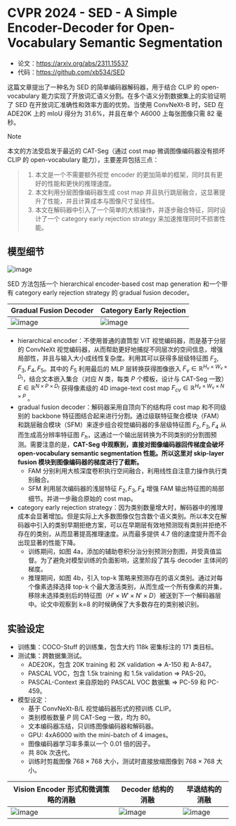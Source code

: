 # CVPR 2024 - SED - A Simple Encoder-Decoder for Open-Vocabulary Semantic Segmentation

* 论文：<https://arxiv.org/abs/2311.15537>
* 代码：<https://github.com/xb534/SED>

这篇文章提出了一种名为 SED 的简单编码器解码器，用于结合 CLIP 的 open-vocabulary 能力实现了开放词汇语义分割。在多个语义分割数据集上的实验证明了 SED 在开放词汇准确性和效率方面的优势。当使用 ConvNeXt-B 时，SED 在 ADE20K 上的 mIoU 得分为 31.6%，并且在单个 A6000 上每张图像只需 82 毫秒。

> [!note]
本文的方法受启发于最近的 CAT-Seg（通过 cost map 微调图像编码器没有损坏 CLIP 的 open-vocabulary 能力），主要差异包括三点：
> 1. 本文是一个不需要额外视觉 encoder 的更加简单的框架，同时具有更好的性能和更快的推理速度。
> 2. 本文利用分层图像编码器生成 cost map 并且执行跳层融合，这显著提升了性能，并且计算成本与图像尺寸呈线性。
> 3. 本文在解码器中引入了一个简单的大核操作，并逐步融合特征，同时设计了一个 category early rejection strategy 来加速推理同时不损害性能。

## 模型细节

![image](https://github.com/lartpang/blog/assets/26847524/0b093332-8726-409b-af5f-db6e5ed13a11)

SED 方法包括一个 hierarchical encoder-based cost map generation 和一个带有 category early rejection strategy 的 gradual fusion decoder。

| Gradual Fusion Decoder                                                                              | Category Early Rejection                                                                        |
| --------------------------------------------------------------------------------------------------- | ----------------------------------------------------------------------------------------------- |
| ![image](https://github.com/lartpang/blog/assets/26847524/b0f1daf1-2cbe-4193-bac3-ef006c4e605a)<br> | ![image](https://github.com/lartpang/blog/assets/26847524/020d6c4e-820e-4e77-88a5-75da1555412d) |

* hierarchical encoder：不使用普通的直筒型 ViT 视觉编码器，而是基于分层的 ConvNeXt 视觉编码器，从而帮助更好地捕捉不同层次的空间信息，增强局部性，并且与输入大小成线性复杂度。利用其可以获得多层级特征图 $F_2, F_3, F_4, F_5$。其中的 $F_5$ 利用最后的 MLP 层转换获得图像嵌入 $F_v \in \mathbb{R}^{H_v \times W_v \times D_t}$，结合文本嵌入集合（对应 $N$ 类，每类 $P$ 个模板，设计与 CAT-Seg 一致） $E \in \mathbb{R}^{N \times P \times D_t}$ 获得像素级的 4D image-text cost map $F_{cv} \in \mathbb{R}^{H_v \times W_v \times N \times P}$ 。
* gradual fusion decoder：解码器采用自顶向下的结构将 cost map 和不同级别的 backbone 特征图结合起来进行分割。通过级联特征聚合模块（FAM）和跳层融合模块（SFM）来逐步组合视觉编码器的多层级特征图 $F_2, F_3, F_4$ 从而生成高分辨率特征图 $F_h$，这通过一个输出层转换为不同类别的分割图预测。需要注意的是，**CAT-Seg 中观察到，直接对图像编码器回传梯度会破坏 open-vocabulary semantic segmentation 性能。所以这里对 skip-layer fusion 模块到图像编码器的梯度进行了截断。**
    * FAM 分别利用大核深度卷积执行空间融合，利用线性自注意力操作执行类别融合。
    * SFM 利用层次编码器的浅层特征 $F_2, F_3, F_4$ 增强 FAM 输出特征图的局部细节。并进一步融合原始的 cost map。
* category early rejection strategy：因为类别数量增大时，解码器中的推理成本会显著增加。但是实际上大多数图像仅包含数个语义类别。所以本文在解码器中引入的类别早期拒绝方案，可以在早期层有效地预测现有类别并拒绝不存在的类别，从而显著提高推理速度。从而最多提供 4.7 倍的速度提升而不会出现显著的性能下降。
    * 训练期间，如图 4a，添加的辅助卷积分治分别预测分割图，并受真值监督。为了避免对模型训练的负面影响，这里阶段了其与 decoder 主体间的梯度。
    * 推理期间，如图 4b，引入 top-k 策略来预测存在的语义类别。通过对每个像素选择选择 top-k 个最大激活类别，从而生成一个所有像素的并集，移除未选择类别后的特征图（$H' \times W' \times N' \times D$）被送到下一个解码器层中。论文中观察到 k=8 的时候确保了大多数存在的类别被识别。

## 实验设定

* 训练集：COCO-Stuff 的训练集，包含大约 118k 密集标注的 171 类目标。
* 测试集：跨数据集测试。
    * ADE20K，包含 20K training 和 2K validation => A-150 和 A-847。
    * PASCAL VOC，包含 1.5k training 和 1.5k validation => PAS-20。
    * PASCAL-Context 来自原始的 PASCAL VOC 数据集 => PC-59 和 PC-459。
* 模型设定：
    * 基于 ConvNeXt-B/L 视觉编码器形式的预训练 CLIP。
    * 类别模板数量 $P$ 同 CAT-Seg 一致，均为 80。
    * 文本编码器冻结，只训练图像编码器和解码器。
    * GPU: 4xA6000 with the mini-batch of 4 images。
    * 图像编码器学习率多乘以一个 0.01 倍的因子。
    * 共 80k 次迭代。
    * 训练时剪裁图像 $768 \times 768$ 大小，测试时直接放缩图像到 $768 \times 768$ 大小。

| Vision Encoder 形式和微调策略的消融                                                                           | Decoder 结构的消融                                                                                   | 早退结构的消融                                                                                             |
| --------------------------------------------------------------------------------------------------- | ----------------------------------------------------------------------------------------------- | --------------------------------------------------------------------------------------------------- |
| ![image](https://github.com/lartpang/blog/assets/26847524/75713d34-2009-44ee-bae8-37ea4e938696)<br> | ![image](https://github.com/lartpang/blog/assets/26847524/822ff308-f033-4b59-8855-f83a0e2b86cf) | ![image](https://github.com/lartpang/blog/assets/26847524/0fe7a5e1-173e-446e-b384-55eab2101490)<br> |
